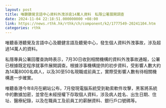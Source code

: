 ```yaml
---
layout: post
title: 唯聽聽覺言語中心資料外洩涉逾14萬人資料　私隱公署展開調查
date: 2024-11-04 22:18:51.000000000 +08:00
link: https://news.rthk.hk/rthk/ch/component/k2/1777549-20241104.htm
categories: rthk
---
```


唯聽香港聽覺及言語中心及聽健言語及聽覺中心，發生個人資料外洩事故，涉及超過14萬人的資料。

私隱專員公署回覆查詢時表示，7月30日收到相關機構的資料外洩事故通報，公署已根據既定程序就事件展開調查。根據涉事機構提供的初步資料，受影響人數大約為14萬8000名病人，以及30至50名現職或前員工，實際受影響人數有待相關機構進一步確實。

唯聽香港今年8月在網站公布，7月發現電腦系統受到勒索軟件攻擊，黑客將系統中的數據加密，並曾在未經授權下存取個人資料，涉及病人姓名、出生日期、住址、醫療紀錄，以及在職員工及前員工的薪酬資料、銀行戶口號碼等。
